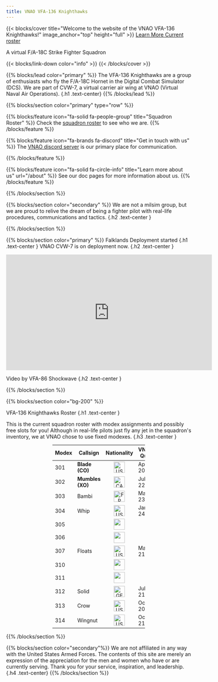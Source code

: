 ```yaml
---
title: VNAO VFA-136 Knighthawks
---
```


{{< blocks/cover title="Welcome to the website of the VNAO VFA-136 Knighthawks!" image_anchor="top" height="full" >}}
<a class="btn btn-lg btn-primary me-3 mb-4" href="#mainInfo">
  Learn More <i class="fas fa-arrow-alt-circle-right ms-2"></i>
</a>
<a class="btn btn-lg btn-secondary me-3 mb-4" href="#roster">
  Current roster <i class="fa  fa-users  ms-2 "></i>
</a>
<p class="lead mt-4 fs-2 fw-bold ">A virtual F/A-18C Strike Fighter Squadron</p>

{{< blocks/link-down color="info" >}}
{{< /blocks/cover >}}

<a name="mainInfo"></a>
{{% blocks/lead color="primary" %}}
The VFA-136 Knighthawks are a group of enthusiasts who fly the F/A-18C Hornet in the Digital Combat Simulator (DCS). We are part of CVW-7, a virtual carrier air wing at VNAO (Virtual Naval Air Operations).
{.h1 .text-center}
{{% /blocks/lead %}}


{{% blocks/section color="primary" type="row" %}}

{{% blocks/feature icon="fa-solid fa-people-group" title="Squadron Roster" %}}
Check the [squadron roster](#roster) to see who we are.
{{% /blocks/feature %}}


{{% blocks/feature icon="fa-brands fa-discord" title="Get in touch with us"  %}}
The [VNAO discord server](https://discord.gg/3uMcCJynu6) is our primary place for communication. 

{{% /blocks/feature %}}



{{% blocks/feature icon="fa-solid fa-circle-info" title="Learn more about us" url="/about" %}}
See our doc pages for more information about us.
{{% /blocks/feature %}}


{{% /blocks/section %}}


{{% blocks/section color="secondary" %}}
We are not a milsim group, but we are proud to relive the dream of being a fighter pilot with real-life procedures, communications and tactics.
{.h2 .text-center }


{{% /blocks/section %}}

{{% blocks/section color="primary" %}}
Falklands Deployment started
{.h1 .text-center }
VNAO CVW-7 is on deployment now.
{.h2 .text-center }
<div class="youtubecontainer">
	<iframe width="560" height="315" src="https://www.youtube-nocookie.com/embed/z_6rMAMZP1I?si=ll_veXo7bnMzF9sx&amp;controls=1" title="YouTube video player" frameborder="0" allow="accelerometer; autoplay; clipboard-write; encrypted-media; gyroscope; picture-in-picture; web-share" allowfullscreen class=youtubevideo>
	</iframe>
</div>

Video by VFA-86 Shockwave
{.h2 .text-center }


{{% /blocks/section %}}

<a name="roster"></a>
{{% blocks/section color="bg-200" %}}

VFA-136 Knighthawks Roster 
{.h1 .text-center }

This is the current squadron roster with modex assignments and possibly free slots for you!
Although in real-life pilots just fly any jet in the squadron's inventory, we at VNAO chose to use fixed modexes.
{.h3 .text-center }

<p></p>

<style>

	.table {
		margin: 0;
	}

	.roster-container {
		margin-left: 25%;
		width: 50%;
	}

	.rostertable {
		font-size: 1.5em;
	}

	.staffcell {
		font-weight: bold;
	}

	.imagecell {
		text-align: center;
	}
	.imagecell > img {
		width: 30px;	
	}
	@media only screen and (max-width: 1000px)
	{
		.rostertable {
			font-size: 1em;
		}
	}

	@media only screen and (max-width: 800px)
	{
		.rostertable {
			font-size: 1em;
			margin-left: 0%;
			width: 100%;
		}

		.roster-container {
			margin-left: 0;
			width: 100%;
		}
	}


</style>

<div class="roster-container">
	<table class="rostertable" id="newone">
		<thead>
			<th>Modex</th>
			<th>Callsign</th>
			<th>Nationality</th>
			<th>VNAO Qual</th>
		</thead>
		<tbody>
			<tr>
				<td class="modex">301</td>
				<td class="staffcell">Blade (CO)</td>
				<td class="imagecell"><img src="/flags/us.png" alt="US"></td>
				<td class="joindate">April 20</td>
			</tr>
			<tr>
				<td class="modex">302</td>
				<td class="staffcell">Mumbles (XO)</td>
				<td class="imagecell"><img src="/flags/ca.png" alt="CAN"></td>
				<td class="joindate">July 22</td>
			</tr>
			<tr>
				<td class="modex">303</td>
				<td class="namecell">Bambi</td>
				<td class="imagecell"><img src="/flags/fr.png" alt="FR"></td>
				<td class="joindate">March 23</td>
			</tr>
			<tr>
				<td class="modex">304</td>
				<td class="namecell">Whip</td>
				<td class="imagecell"><img src="/flags/us.png" alt="US"></td>
				<td class="joindate">Jan 24</td>
			</tr>
			<tr>
				<td class="modex">305</td>
				<td class="namecell"></td>
				<td class="imagecell"><img src=""></td>
				<td class="joindate"></td>
			</tr>
			<tr>
				<td class="modex">306</td>
				<td class="namecell"></td>
				<td class="imagecell"><img src=""></td>
				<td class="joindate"></td>
			</tr>
			<tr>
				<td class="modex">307</td>
				<td class="namecell">Floats</td>
				<td class="imagecell"><img src="/flags/us.png" alt="US"></td>
				<td class="joindate">May 21</td>
			</tr>
			<tr>
				<td class="modex">310</td>
				<td class="namecell"></td>
				<td class="imagecell"><img src=""></td>
				<td class="joindate"></td>
			</tr>
			<tr>
				<td class="modex">311</td>
				<td class="namecell"></td>
				<td class="imagecell"><img src=""></td>
				<td class="joindate"></td>
			</tr>
			<tr>
				<td class="modex">312</td>
				<td class="namecell">Solid</td>
				<td class="imagecell"><img src="/flags/de.png" alt="GER"></td>
				<td class="joindate">July 21</td>
			</tr>	
			<tr>
				<td class="modex">313</td>
				<td class="namecell">Crow</td>
				<td class="imagecell"><img src="/flags/us.png" alt="US"></td>
				<td class="joindate">Oct 20</td>
			</tr>
			<tr>
				<td class="modex">314</td>
				<td class="namecell">Wingnut</td>
				<td class="imagecell"><img src="/flags/us.png" alt="US"></td>
				<td class="joindate">Oct 21</td>
			</tr>
		</tbody>
	</table>
</div>
<!---
| Modex		| Callsign 		| Nationality 										| Initial VNAO qual	| 
| ----------| ----------- 	| ----------- 										| ----------- 	|
| 301      	| **Blade (CO)**  	|	 <img src="/flags/us.png" width="30px"> 	|	April 20	|
| 302	   	| **Mumbles (XO**) 	|    <img src="/flags/ca.png" width="30px"> 	|	July 22		|
| 303	   	| Bambi 	 		|    <img src="/flags/fr.png" width="30px">		|	March 23	|
| 304	   	| Whip	 	 		|    <img src="/flags/us.png" width="30px"> 	|	Jan 24		|
| 305	   	| 		 	 		|     											|				|
| 306	   	| 	   		 	 	|    											|				|
| 307	   	| Floats 	 		|    <img src="/flags/us.png" width="30px"> 	|	May 21		|
| 310	   	|     	 			|          									 	|				|
| 311	   	| 		 	 		|     											|				|
| 312	   	| Solid	 	 		|    <img src="/flags/de.png" width="30px"> 	|	July 21		|
| 314	   	| Crow		 	 	|    <img src="/flags/us.png" width="30px">  	|	Oct 20		|
| 315	   	| Wingnut 	 		|    <img src="/flags/us.png" width="30px">  	|	Oct 21		|
{.table .table-striped .h3 .text-center }
--->

{{% /blocks/section %}}

<!---
{{% blocks/section type="row" color="secondary" %}}

{{% blocks/feature icon="fab fa-app-store-ios" title="Download **from AppStore**" %}}
Get the Goldydocs app!
{{% /blocks/feature %}}

{{% blocks/feature icon="fab fa-github" title="Contributions welcome!"
    url="https://github.com/google/docsy-example" %}}
We do a [Pull Request](https://github.com/google/docsy-example/pulls)
contributions workflow on **GitHub**. New users are always welcome!
{{% /blocks/feature %}}

{{% blocks/feature icon="fab fa-twitter" title="Follow us on Twitter!"
    url="https://twitter.com/GoHugoIO" %}}
For announcement of latest features etc.
{{% /blocks/feature %}}

{{% /blocks/section %}}
--->

{{% blocks/section color="secondary"%}}
We are not affiliated in any way with the United States Armed Forces. The contents of this site are merely an expression of the appreciation for the men and women who have or are currently serving. Thank you for your service, inspiration, and leadership.
{.h4 .text-center}
{{% /blocks/section %}}
